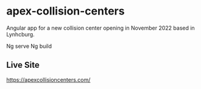 # apex-collision-centers

Angular app for a new collision center opening in November 2022 based in Lynhcburg.

Ng serve
Ng build

## Live Site

https://apexcollisioncenters.com/
